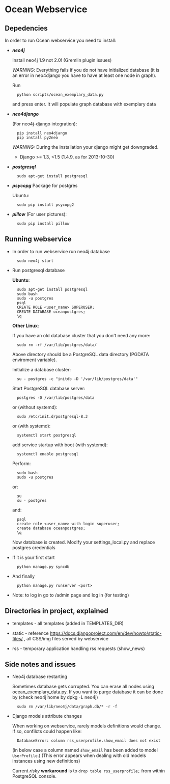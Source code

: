 Ocean Webservice
================

## Depedencies

In order to run Ocean webservice you need to install:



* ***neo4j***

    Install neo4j 1.9 not 2.0! (Gremlin plugin issues)

    *WARNING*: Everything fails if you do not have initialized database (it is
an error in neo4django you have to have at least one node in graph).

    Run

        python scripts/ocean_exemplary_data.py

    and press enter. It will populate graph database with exemplary data

* ***neo4django***

	(For neo4j-django integration):

		pip install neo4django
        pip install py2neo

	*WARNING:* During the installation your django might get downgraded.
	* Django >= 1.3, <1.5 (1.4.9, as for 2013-10-30)

* ***postgresql***

    	sudo apt-get install postgresql

* ***psycopg***
    Package for postgres

    Ubuntu:

        sudo pip install psycopg2


* ***pillow***
	(For user pictures):

        sudo pip install pillow


## Running webservice

* In order to run webservice run neo4j database

        sudo neo4j start

* Run postgresql database

    **Ubuntu**:

        sudo apt-get install postgresql
        sudo bash
        sudo -u postgres
        psql
        CREATE ROLE <user_name> SUPERUSER;
        CREATE DATABASE oceanpostgres;
        \q

    **Other Linux**:

    If you have an old database cluster that you don't need any more:

        sudo rm -rf /var/lib/postgres/data/

    Above directory should be a PostgreSQL data directory (PGDATA enviroment variable).

    Initialize a database cluster:

        su - postgres -c "initdb -D '/var/lib/postgres/data'"

    Start PostgreSQL database server:

        postgres -D /var/lib/postgres/data

    or (without systemd):

        sudo /etc/init.d/postgresql-8.3

    or (with systemd):

        systemctl start postgresql

    add service startup with boot (with systemd):

        systemctl enable postgresql

    Perform:

        sudo bash
        sudo -u postgres

    or:

        su
        su - postgres

    and:

        psql
        create role <user_name> with login superuser;
        create database oceanpostgres;
        \q


    Now database is created. Modify your settings_local.py
    and replace postgres credentials

* If it is your first start

        python manage.py syncdb

* And finally

        python manage.py runserver <port>

* Note: to log in go to /admin page and log in (for testing)


## Directories in project, explained

* templates - all templates (added in TEMPLATES_DIR)

* static - reference https://docs.djangoproject.com/en/dev/howto/static-files/ , all CSS/img files served by webservice

* rss - temporary application handling rss requests (show_news)


## Side notes and issues

* Neo4j database restarting

    Sometimes database gets corrupted. You can erase all nodes using ocean_exemplary_data.py. If you want to purge database it can be done by (check neo4j home by dpkg -L neo4j)

        sudo rm /var/lib/neo4j/data/graph.db/* -r -f

* Django models attribute changes

    When working on webservice, rarely models definitions would change. If so, confilcts could happen like:

        DatabaseError: column rss_userprofile.show_email does not exist

    (in below case a column named `show_email` has been added to model `UserProfile`.)
    (This error appears when dealing with old models instances using new definitions)

    Current *risky* **workaround** is to `drop table rss_userprofile;` from within PostgreSQL console.


